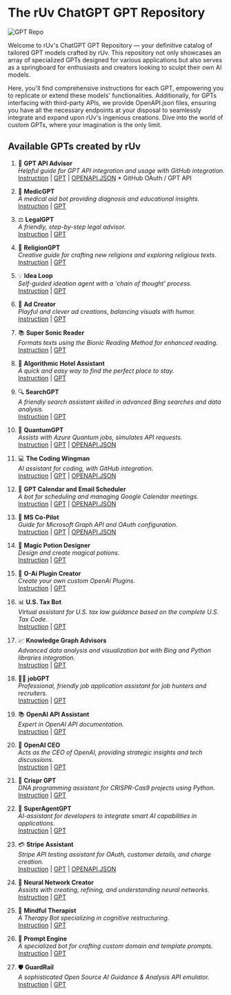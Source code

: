 # The rUv ChatGPT GPT Repository
![GPT Repo](https://github.com/ruvnet/gpts/blob/main/images/gpt-repo.png?raw=true)

Welcome to rUv's ChatGPT GPT Repository — your definitive catalog of tailored GPT models crafted by rUv. This repository not only showcases an array of specialized GPTs designed for various applications but also serves as a springboard for enthusiasts and creators looking to sculpt their own AI models. 

Here, you'll find comprehensive instructions for each GPT, empowering you to replicate or extend these models' functionalities. Additionally, for GPTs interfacing with third-party APIs, we provide OpenAPI.json files, ensuring you have all the necessary endpoints at your disposal to seamlessly integrate and expand upon rUv's ingenious creations. Dive into the world of custom GPTs, where your imagination is the only limit.

## Available GPTs created by rUv
1. 🤖 **GPT API Advisor**  
   _Helpful guide for GPT API integration and usage with GitHub integration._  
   [Instruction](https://github.com/ruvnet/gpts/blob/main/instructions/GPT%20API%20Advisor.txt) | [GPT](https://chat.openai.com/g/g-MmU2vf2RA-gpt-api-advisor) | [OPENAPI.JSON](https://github.com/ruvnet/gpts/blob/main/openapi-json/github-api.json) * GitHub OAuth / GPT API


2. 💊 **MedicGPT**  
   _A medical aid bot providing diagnosis and educational insights._  
   [Instruction](https://github.com/ruvnet/gpts/blob/main/instructions/MedicGPT.txt) | [GPT](https://chat.openai.com/g/g-9t12PrN8v-medicgpt)

3. ⚖️ **LegalGPT**  
   _A friendly, step-by-step legal advisor._  
   [Instruction](https://github.com/ruvnet/gpts/blob/main/instructions/LegalGPT.txt) | [GPT](https://chat.openai.com/g/g-POhtOBp2e-legalgpt)

4. 📜 **ReligionGPT**  
   _Creative guide for crafting new religions and exploring religious texts._  
   [Instruction](https://github.com/ruvnet/gpts/blob/main/instructions/ReligionGPT.txt) | [GPT](https://chat.openai.com/g/g-xrFqZIZVz-religiongpt)

5. 💡 **Idea Loop**  
   _Self-guided ideation agent with a 'chain of thought' process._  
   [Instruction](https://github.com/ruvnet/gpts/blob/main/instructions/Idea%20Loop.txt) | [GPT](https://chat.openai.com/g/g-UlXZfhUmJ-idea-loop)

6. 🎨 **Ad Creator**  
   _Playful and clever ad creations, balancing visuals with humor._  
   [Instruction](https://github.com/ruvnet/gpts/blob/main/instructions/Ad%20Creator.txt) | [GPT](https://chat.openai.com/g/g-T8f8atJ0s-ad-creator)

7. 📚 **Super Sonic Reader**  
   _Formats texts using the Bionic Reading Method for enhanced reading._  
   [Instruction](https://github.com/ruvnet/gpts/blob/main/instructions/Super%20Sonic%20Reader.txt) | [GPT](https://chat.openai.com/g/g-KfYemOby5-super-sonic-reader)

8. 🏨 **Algorithmic Hotel Assistant**  
   _A quick and easy way to find the perfect place to stay._  
   [Instruction](https://github.com/ruvnet/gpts/blob/main/instructions/Algorithmic%20Hotel%20Assistant.txt) | [GPT](https://chat.openai.com/g/g-utlPOlEHu-algorithmic-hotel-assistant)

9. 🔍 **SearchGPT**  
   _A friendly search assistant skilled in advanced Bing searches and data analysis._  
   [Instruction](https://github.com/ruvnet/gpts/blob/main/instructions/SearchGPT.txt) | [GPT](https://chat.openai.com/g/g-vrNq8U36D-searchgpt)

10. 🔬 **QuantumGPT**  
    _Assists with Azure Quantum jobs, simulates API requests._  
    [Instruction](https://github.com/ruvnet/gpts/blob/main/instructions/QuantumGPT.txt) | [GPT](https://chat.openai.com/g/g-mXdwr9VWa-quantumgpt) | [OPENAPI.JSON](https://github.com/ruvnet/gpts/blob/main/openapi-json/ms-graph.json)

11. 💻 **The Coding Wingman**  
    _AI assistant for coding, with GitHub integration._  
    [Instruction](https://github.com/ruvnet/gpts/blob/main/instructions/The%20Coding%20Wingman.txt) | [GPT](https://chat.openai.com/g/g-rvFHm9pMe-the-coding-wingman) | [OPENAPI.JSON](https://github.com/ruvnet/gpts/blob/main/openapi-json/coding-wingman.json)

12. 📅 **GPT Calendar and Email Scheduler**  
    _A bot for scheduling and managing Google Calendar meetings._  
    [Instruction](https://github.com/ruvnet/gpts/blob/main/instructions/GPT%20Calendar%20and%20Email%20Scheduler.txt) | [GPT](https://chat.openai.com/g/g-yPpqTeedS-gpt-calendar-and-email-scheduler) | [OPENAPI.JSON](https://github.com/ruvnet/gpts/blob/main/openapi-json/ms-graph.json)

13. 🧭 **MS Co-Pilot**  
    _Guide for Microsoft Graph API and OAuth configuration._  
    [Instruction](https://github.com/ruvnet/gpts/blob/main/instructions/MS%20Co-Pilot.txt) | [GPT](https://chat.openai.com/g/g-6QzJ0XxVC-ms-co-pilot) | [OPENAPI.JSON](https://github.com/ruvnet/gpts/blob/main/openapi-json/ms-graph.json)

14. 🧪 **Magic Potion Designer**  
    _Design and create magical potions._  
    [Instruction](https://github.com/ruvnet/gpts/blob/main/instructions/Magic%20Potion%20Designer.txt) | [GPT](https://chat.openai.com/g/g-FgwxubVpf-magic)

15. 🔌 **O-Ai Plugin Creator**  
    _Create your own custom OpenAi Plugins._  
    [Instruction](https://github.com/ruvnet/gpts/blob/main/instructions/O-Ai%20Plugin%20Creator.txt) | [GPT](https://chat.openai.com/g/g-2idGwDJSA-o-ai-plugin-creator)

16. 📊 **U.S. Tax Bot**  
    _Virtual assistant for U.S. tax law guidance based on the complete U.S. Tax Code._  
    [Instruction](https://github.com/ruvnet/gpts/blob/main/instructions/U.S.%20Tax%20Bot.txt) | [GPT](https://chat.openai.com/g/g-EznQie7Yv-u-s-tax-bot)

17. 📈 **Knowledge Graph Advisors**  
    _Advanced data analysis and visualization bot with Bing and Python libraries integration._  
    [Instruction](https://github.com/ruvnet/gpts/blob/main/instructions/Knowledge%20Graph%20Advisors.txt) | [GPT](https://chat.openai.com/g/g-BQT5Jty54-knowledge-graph-advisors)

18. 🧑‍💼 **jobGPT**  
    _Professional, friendly job application assistant for job hunters and recruiters._  
    [Instruction](https://github.com/ruvnet/gpts/blob/main/instructions/jobGPT.txt) | [GPT](#)

19. 📚 **OpenAI API Assistant**  
    _Expert in OpenAI API documentation._  
    [Instruction](https://github.com/ruvnet/gpts/blob/main/instructions/OpenAI%20API%20Assistant.txt) | [GPT](#)

20. 🏢 **OpenAI CEO**  
    _Acts as the CEO of OpenAI, providing strategic insights and tech discussions._  
    [Instruction](https://github.com/ruvnet/gpts/blob/main/instructions/OpenAI%20CEO.txt) | [GPT](https://chat.openai.com/g/g-l9HQCjBGF-openai-ceo)

21. 🧬 **Crispr GPT**  
    _DNA programming assistant for CRISPR-Cas9 projects using Python._  
    [Instruction](https://github.com/ruvnet/gpts/blob/main/instructions/Crispr%20GPT.txt) | [GPT](https://chat.openai.com/g/g-O0Xk9QlqJ-crispr-gpt)

22. 🤖 **SuperAgentGPT**  
    _AI-assistant for developers to integrate smart AI capabilities in applications._  
    [Instruction](https://github.com/ruvnet/gpts/blob/main/instructions/SuperAgentGPT.txt) | [GPT](https://chat.openai.com/gpts/editor/g-SyBJpkrjm)

23. 💳 **Stripe Assistant**  
    _Stripe API testing assistant for OAuth, customer details, and charge creation._  
    [Instruction](https://github.com/ruvnet/gpts/blob/main/instructions/Stripe%20Assistant.txt) | [GPT](https://chat.openai.com/g/g-G6UEwhOLq-stripe-assistant) | [OPENAPI.JSON](https://github.com/ruvnet/gpts/blob/main/openapi-json/stripe-oauth.json) 

24. 🧠 **Neural Network Creator**  
    _Assists with creating, refining, and understanding neural networks._  
    [Instruction](https://github.com/ruvnet/gpts/blob/main/instructions/Neural%20Network%20Creator.txt) | [GPT](https://chat.openai.com/g/g-qtIKiMWc8-neural-network-creator)

25. 🤯 **Mindful Therapist**  
    _A Therapy Bot specializing in cognitive restructuring._  
    [Instruction](https://github.com/ruvnet/gpts/blob/main/instructions/Mindful%20Therapist.txt) | [GPT](https://chat.openai.com/g/g-P9xNWRBnq-mindful-therapist)

26. 🦾 **Prompt Engine**  
    _A specialized bot for crafting custom domain and template prompts._  
    [Instruction](https://github.com/ruvnet/gpts/blob/main/instructions/prompt-engine.txt) | [GPT](https://chat.openai.com/g/g-Vix24dVTU-prompt-engine)

27. 🛡️ **GuardRail**  
    _A sophisticated Open Source AI Guidance & Analysis API emulator._  
    [Instruction](https://github.com/ruvnet/gpts/blob/main/instructions/guardrail.json) | [GPT](https://chat.openai.com/g/g-6Bvt5pJFf-guardrail)

